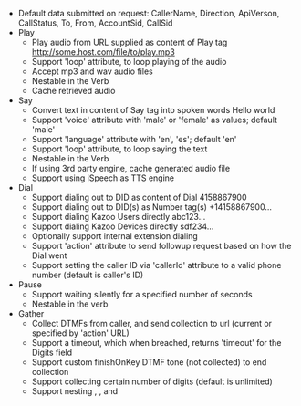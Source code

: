 
* Default data submitted on request: CallerName, Direction, ApiVerson, CallStatus, To, From, AccountSid, CallSid
* Play
  * Play audio from URL supplied as content of Play tag <Play>http://some.host.com/file/to/play.mp3</Play>
  * Support 'loop' attribute, to loop playing of the audio
  * Accept mp3 and wav audio files
  * Nestable in the <Gather> Verb
  * Cache retrieved audio
* Say
  * Convert text in content of Say tag into spoken words <Say>Hello world</Say>
  * Support 'voice' attribute with 'male' or 'female' as values; default 'male'
  * Support 'language' attribute with 'en', 'es'; default 'en'
  * Support 'loop' attribute, to loop saying the text
  * Nestable in the <Gather> Verb
  * If using 3rd party engine, cache generated audio file
  * Support using iSpeech as TTS engine
* Dial
  * Support dialing out to DID as content of Dial <Dial>4158867900</Dial>
  * Support dialing out to DID(s) as Number tag(s) <Dial><Number>+14158867900</Number>...</Dial>
  * Support dialing Kazoo Users directly <Dial><User>abc123</User>...</Dial>
  * Support dialing Kazoo Devices directly <Dial><Device>sdf234</Device>...</Dial>
  * Optionally support internal extension dialing
  * Support 'action' attribute to send followup request based on how the Dial went
  * Support setting the caller ID via 'callerId' attribute to a valid phone number (default is caller's ID)
* Pause
  * Support waiting silently for a specified number of seconds
  * Nestable in the <Gather> verb
* Gather
  * Collect DTMFs from caller, and send collection to url (current or specified by 'action' URL)
  * Support a timeout, which when breached, returns 'timeout' for the Digits field
  * Support custom finishOnKey DTMF tone (not collected) to end collection
  * Support collecting certain number of digits (default is unlimited)
  * Support nesting <Play>, <Say>, and <Pause>
